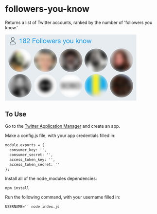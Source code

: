 # followers-you-know
Returns a list of Twitter accounts, ranked by the number of 'followers you know.'

![screenshot](/screenshot.jpg)

## To Use
Go to the [Twitter Application Manager](https://apps.twitter.com/) and create an app.

Make a config.js file, with your app credentials filled in:

```
module.exports = {
  consumer_key: '',
  consumer_secret: '',
  access_token_key: '',
  access_token_secret: ''
};
```

Install all of the node_modules dependencies:

```
npm install
```

Run the following command, with your username filled in:

```
USERNAME='' node index.js
```
